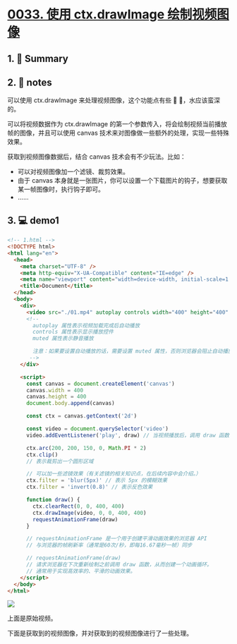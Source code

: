 # [0033. 使用 ctx.drawImage 绘制视频图像](https://github.com/Tdahuyou/canvas/tree/main/0033.%20%E4%BD%BF%E7%94%A8%20ctx.drawImage%20%E7%BB%98%E5%88%B6%E8%A7%86%E9%A2%91%E5%9B%BE%E5%83%8F)


<!-- region:toc -->

<!-- endregion:toc -->

## 1. 📝 Summary

## 2. 📒 notes

可以使用 ctx.drawImage 来处理视频图像，这个功能点有些 🐂 🍺，水应该蛮深的。

可以将视频数据作为 ctx.drawImage 的第一个参数传入，将会绘制视频当前播放帧的图像，并且可以使用 canvas 技术来对图像做一些额外的处理，实现一些特殊效果。

获取到视频图像数据后，结合 canvas 技术会有不少玩法。比如：
- 可以对视频图像加一个滤镜、裁剪效果。
- 由于 canvas 本身就是一张图片，你可以设置一个下载图片的钩子，想要获取某一帧图像时，执行钩子即可。
- ……

## 3. 💻 demo1

```html
<!-- 1.html -->
<!DOCTYPE html>
<html lang="en">
  <head>
    <meta charset="UTF-8" />
    <meta http-equiv="X-UA-Compatible" content="IE=edge" />
    <meta name="viewport" content="width=device-width, initial-scale=1.0" />
    <title>Document</title>
  </head>
  <body>
    <div>
      <video src="./01.mp4" autoplay controls width="400" height="400" muted></video>
      <!--
        autoplay 属性表示视频加载完成后自动播放
        controls 属性表示显示播放控件
        muted 属性表示静音播放

        注意：如果要设置自动播放的话，需要设置 muted 属性，否则浏览器会阻止自动播放。
       -->
    </div>

    <script>
      const canvas = document.createElement('canvas')
      canvas.width = 400
      canvas.height = 400
      document.body.append(canvas)

      const ctx = canvas.getContext('2d')

      const video = document.querySelector('video')
      video.addEventListener('play', draw) // 当视频播放后，调用 draw 函数

      ctx.arc(200, 200, 150, 0, Math.PI * 2)
      ctx.clip()
      // 表示裁剪出一个圆形区域

      // 可以加一些滤镜效果（有关滤镜的相关知识点，在后续内容中会介绍。）
      ctx.filter = 'blur(5px)' // 表示 5px 的模糊效果
      ctx.filter = 'invert(0.8)' // 表示反色效果

      function draw() {
        ctx.clearRect(0, 0, 400, 400)
        ctx.drawImage(video, 0, 0, 400, 400)
        requestAnimationFrame(draw)
      }

      // requestAnimationFrame 是一个用于创建平滑动画效果的浏览器 API
      // 与浏览器的帧刷新率（通常是60次/秒，即每16.67毫秒一帧）同步

      // requestAnimationFrame(draw)
      // 请求浏览器在下次重新绘制之前调用 draw 函数，从而创建一个动画循环。
      // 通常用于实现高效率的、平滑的动画效果。
    </script>
  </body>
</html>
```

![](md-imgs/使用%20ctx.drawImage%20绘制视频图像.gif)

上面是原始视频。

下面是获取到的视频图像，并对获取到的视频图像进行了一些处理。
